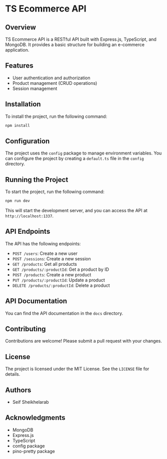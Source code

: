 # TS Ecommerce API

## Overview

TS Ecommerce API is a RESTful API built with Express.js, TypeScript, and MongoDB. It provides a basic structure for building an e-commerce application.

## Features

* User authentication and authorization
* Product management (CRUD operations)
* Session management

## Installation

To install the project, run the following command:

```bash
npm install
```

## Configuration

The project uses the `config` package to manage environment variables. You can configure the project by creating a `default.ts` file in the `config` directory.

## Running the Project

To start the project, run the following command:

```bash
npm run dev
```

This will start the development server, and you can access the API at `http://localhost:1337`.

## API Endpoints

The API has the following endpoints:

* `POST /users`: Create a new user
* `POST /sessions`: Create a new session
* `GET /products`: Get all products
* `GET /products/:productId`: Get a product by ID
* `POST /products`: Create a new product
* `PUT /products/:productId`: Update a product
* `DELETE /products/:productId`: Delete a product

## API Documentation

You can find the API documentation in the `docs` directory.

## Contributing

Contributions are welcome! Please submit a pull request with your changes.

## License

The project is licensed under the MIT License. See the `LICENSE` file for details.

## Authors

* Seif Sheikhelarab

## Acknowledgments

* MongoDB
* Express.js
* TypeScript
* config package
* pino-pretty package
